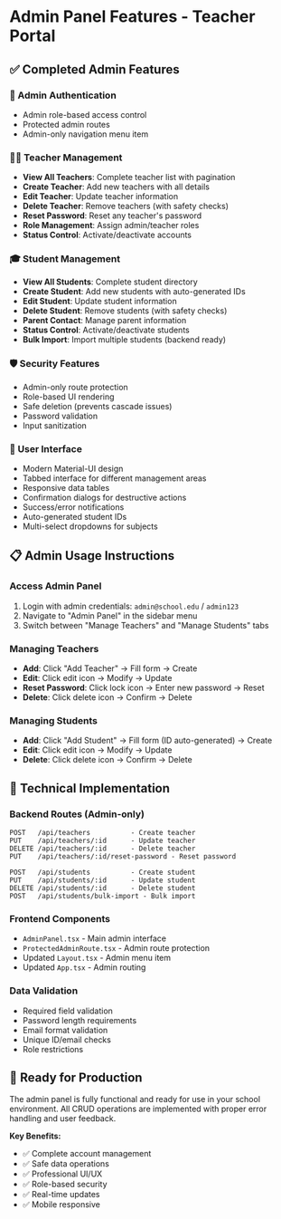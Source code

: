 # Admin Panel Features - Teacher Portal

## ✅ Completed Admin Features

### 🔐 Admin Authentication
- Admin role-based access control
- Protected admin routes
- Admin-only navigation menu item

### 👨‍🏫 Teacher Management
- **View All Teachers**: Complete teacher list with pagination
- **Create Teacher**: Add new teachers with all details
- **Edit Teacher**: Update teacher information
- **Delete Teacher**: Remove teachers (with safety checks)
- **Reset Password**: Reset any teacher's password
- **Role Management**: Assign admin/teacher roles
- **Status Control**: Activate/deactivate accounts

### 🎓 Student Management  
- **View All Students**: Complete student directory
- **Create Student**: Add new students with auto-generated IDs
- **Edit Student**: Update student information
- **Delete Student**: Remove students (with safety checks)
- **Parent Contact**: Manage parent information
- **Status Control**: Activate/deactivate students
- **Bulk Import**: Import multiple students (backend ready)

### 🛡️ Security Features
- Admin-only route protection
- Role-based UI rendering
- Safe deletion (prevents cascade issues)
- Password validation
- Input sanitization

### 🎨 User Interface
- Modern Material-UI design
- Tabbed interface for different management areas
- Responsive data tables
- Confirmation dialogs for destructive actions
- Success/error notifications
- Auto-generated student IDs
- Multi-select dropdowns for subjects

## 📋 Admin Usage Instructions

### Access Admin Panel
1. Login with admin credentials: `admin@school.edu` / `admin123`
2. Navigate to "Admin Panel" in the sidebar menu
3. Switch between "Manage Teachers" and "Manage Students" tabs

### Managing Teachers
- **Add**: Click "Add Teacher" → Fill form → Create
- **Edit**: Click edit icon → Modify → Update  
- **Reset Password**: Click lock icon → Enter new password → Reset
- **Delete**: Click delete icon → Confirm → Delete

### Managing Students
- **Add**: Click "Add Student" → Fill form (ID auto-generated) → Create
- **Edit**: Click edit icon → Modify → Update
- **Delete**: Click delete icon → Confirm → Delete

## 🔧 Technical Implementation

### Backend Routes (Admin-only)
```
POST   /api/teachers          - Create teacher
PUT    /api/teachers/:id      - Update teacher  
DELETE /api/teachers/:id      - Delete teacher
PUT    /api/teachers/:id/reset-password - Reset password

POST   /api/students          - Create student
PUT    /api/students/:id      - Update student
DELETE /api/students/:id      - Delete student
POST   /api/students/bulk-import - Bulk import
```

### Frontend Components
- `AdminPanel.tsx` - Main admin interface
- `ProtectedAdminRoute.tsx` - Admin route protection
- Updated `Layout.tsx` - Admin menu item
- Updated `App.tsx` - Admin routing

### Data Validation
- Required field validation
- Password length requirements  
- Email format validation
- Unique ID/email checks
- Role restrictions

## 🚀 Ready for Production

The admin panel is fully functional and ready for use in your school environment. All CRUD operations are implemented with proper error handling and user feedback.

**Key Benefits:**
- ✅ Complete account management
- ✅ Safe data operations  
- ✅ Professional UI/UX
- ✅ Role-based security
- ✅ Real-time updates
- ✅ Mobile responsive
